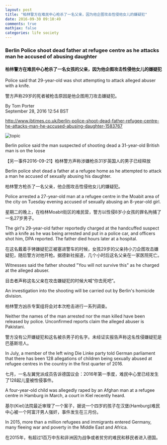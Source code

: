 ```yaml
---
layout: post
title: "柏林警方在难民中心枪杀了一名父亲，因为他企图攻击性侵他女儿的嫌疑犯"
date: 2016-09-30 09:10:49
comments: true
mathjax: false
categories: life society
---
```


### Berlin Police shoot dead father at refugee centre as he attacks man he accused of abusing daughter

<!--more-->

#### 柏林警方在难民中心枪杀了一名女孩的父亲，因为他企图攻击性侵他女儿的嫌疑犯

Police said that 29-year-old was shot attempting to attack alleged abuser with a knife.

警方声称29岁的死者被枪击原因是他企图用刀攻击嫌疑犯。

By Tom Porter  
September 28, 2016 12:54 BST

<http://www.ibtimes.co.uk/berlin-police-shoot-dead-father-refugee-centre-he-attacks-man-he-accused-abusing-daughter-1583767>

![topic](https://d.ibtimes.co.uk/en/full/1459826/berlin-police.jpg?w=736)

Berlin police said the man suspected of shooting dead a 31-year-old British man is on the loose 

【另一事件2016-09-21】柏林警方声称涉嫌枪杀31岁英国人的男子已经释放

Berlin police shot dead a father at a refugee home as he attempted to attack a man he accused of sexually abusing his daughter.

柏林警方枪杀了一名父亲，他企图攻击性侵他女儿的嫌疑犯。

Police arrested a 27-year-old man at a refugee centre in the Moabit area of the city on Tuesday evening accused of sexually abusing an 8-year-old girl.

星期二的晚上，在柏林Moabit街区的难民营，警方以性侵8岁小女孩的罪名拘捕了一名27岁男子。

The girl's 29-year-old father reportedly charged at the handcuffed suspect with a knife as he was being arrested and put in a police car, and officers shot him, DPA reported. The father died hours later at a hospital.

在这名戴着手铐嫌疑犯正被塞进警车的时候，女孩29岁的父亲持小刀企图攻击嫌疑犯，随后警方对他开枪。据德新社报道，几个小时后这名父亲在一家医院死亡。

Witnesses said the father shouted "You will not survive this" as he charged at the alleged abuser.

目击者声称这名父亲在攻击嫌疑犯的时候大喊“你去死吧”。

An investigation into the shooting will be carried out by Berlin's homicide division.

柏林警方凶杀专案组将会对本次枪击进行一系列调查。

Neither the names of the man arrested nor the man killed have been released by police. Unconfirmed reports claim the alleged abuser is Pakistani.

警方没有公开嫌疑犯和这名被杀男子的名字。未经证实报告声称这名性侵嫌疑犯是巴基斯坦人。

In July, a member of the left wing Die Linke party told German parliament that there has been 128 allegations of children being sexually abused at refugee centres in the country in the first quarter of 2016.

七月，一名左翼党派成员告诉德国议会：2016年第一季度，难民中心里已经发生了128起儿童被性侵事件。

A four-year-old child was allegedly raped by an Afghan man at a refugee centre in Hamburg in March, a court in Kiel recently heard.

基尔(Kiel)法院最近审理了一个案子，据说一个四岁的孩子在汉堡(Hamburg)难民中心被一个阿富汗男人强奸，事件发生在三月份。

In 2015, more than a million refugees and immigrants entered Germany, many fleeing war and poverty in the Middle East and Africa.

在2015年，有超过1百万中东和非洲因为战争或者贫穷的难民和移民者进入德国。


